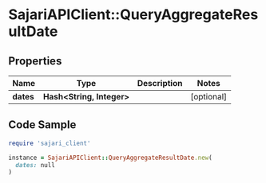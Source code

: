 # SajariAPIClient::QueryAggregateResultDate

## Properties

| Name | Type | Description | Notes |
| ---- | ---- | ----------- | ----- |
| **dates** | **Hash&lt;String, Integer&gt;** |  | [optional] |

## Code Sample

```ruby
require 'sajari_client'

instance = SajariAPIClient::QueryAggregateResultDate.new(
  dates: null
)
```

